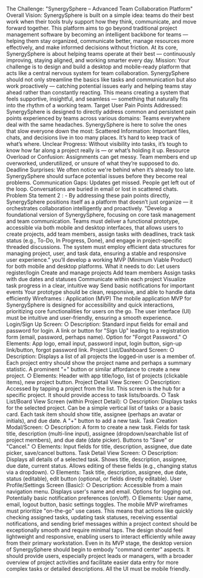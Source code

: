 The Challenge: "SynergySphere – Advanced Team
Collaboration Platform"
Overall Vision: SynergySphere is built on a simple idea: teams do their best work when their
tools truly support how they think, communicate, and move forward together. This platform aims
to go beyond traditional project management software by becoming an intelligent backbone for
teams — helping them stay organized, communicate better, manage resources more effectively,
and make informed decisions without friction.
At its core, SynergySphere is about helping teams operate at their best — continuously
improving, staying aligned, and working smarter every day.
Mission: Your challenge is to design and build a desktop and mobile-ready platform that acts
like a central nervous system for team collaboration. SynergySphere should not only
streamline the basics like tasks and communication but also work proactively — catching
potential issues early and helping teams stay ahead rather than constantly reacting.
This means creating a system that feels supportive, insightful, and seamless — something that
naturally fits into the rhythm of a working team.
Target User Pain Points Addressed: SynergySphere is designed to directly address common
and persistent pain points experienced by teams across various domains:
Teams everywhere deal with the same headaches. SynergySphere is here to solve the ones
that slow everyone down the most:
Scattered Information: Important files, chats, and decisions live in too many places. It’s
hard to keep track of what’s where.
Unclear Progress: Without visibility into tasks, it’s tough to know how far along a project
really is — or what’s holding it up.
Resource Overload or Confusion: Assignments can get messy. Team members end
up overworked, underutilized, or unsure of what they’re supposed to do.
Deadline Surprises: We often notice we're behind when it’s already too late.
SynergySphere should surface potential issues before they become real problems.
Communication Gaps: Updates get missed. People get left out of the loop.
Conversations are buried in email or lost in scattered chats.
Problem Sta tement 2 : -
By addressing these pain points directly, SynergySphere positions itself as a platform that
doesn’t just organize — it orchestrates collaboration intelligently and proactively.
"Develop a foundational version of SynergySphere, focusing on core task management
and team communication. Teams must deliver a functional prototype,
accessible via both mobile and desktop interfaces, that allows users to create projects, add
team members, assign tasks with deadlines, track task status (e.g., To-Do, In Progress, Done),
and engage in project-specific threaded discussions. The system must employ efficient data
structures for managing project, user, and task data, ensuring a stable and responsive user
experience."
you’ll develop a working MVP (Minimum Viable Product) for both mobile and
desktop platforms.
What it needs to do:
Let users register/login
Create and manage projects
Add team members
Assign tasks with due dates and statuses
Communicate within each project
Visualize task progress in a clear, intuitive way
Send basic notifications for important events
Your prototype should be clean, responsive, and able to handle data efficiently
Wireframes : Application (MVP)
The mobile application MVP for SynergySphere is designed for accessibility and
quick interactions, prioritizing core functionalities for users on the go. The user interface (UI)
must be intuitive and user-friendly, ensuring a smooth experience.
Login/Sign Up Screen:
○ Description: Standard input fields for email and password for login. A link or
button for "Sign Up" leading to a registration form (email, password, perhaps
name). Option for "Forgot Password."
○ Elements: App logo, email input, password input, login button, sign-up
link/button, forgot password link.
Project List/Dashboard Screen:
○ Description: Displays a list of all projects the logged-in user is a member of.
Each project entry should show the project name and perhaps a summary
statistic. A prominent "+" button or similar affordance to create a new project.
○ Elements: Header with app title/logo, list of projects (clickable items), new
project button.
Project Detail View Screen:
○ Description: Accessed by tapping a project from the list. This screen is the hub
for a specific project. It should provide access to task lists/boards.
○ Task List/Board View Screen (within Project Detail):
○ Description: Displays tasks for the selected project. Can be a simple vertical list
of tasks or a basic card. Each task item should show title, assignee (perhaps an
avatar or initials), and due date. A "+" button to add a new task.
Task Creation Modal/Screen:
○ Description: A form to create a new task. Fields for task title, description
(multi-line input), assignee (dropdown/searchable list of project members), and
due date (date picker). Buttons to "Save" or "Cancel."
○ Elements: Input fields for title, description, assignee, due date picker,
save/cancel buttons.
Task Detail View Screen:
○ Description: Displays all details of a selected task. Shows title, description,
assignee, due date, current status. Allows editing of these fields (e.g., changing
status via a dropdown).
○ Elements: Task title, description, assignee, due date, status (editable), edit
button (optional, or fields directly editable).
User Profile/Settings Screen (Basic):
○ Description: Accessible from a main navigation menu. Displays user's name
and email. Options for logging out. Potentially basic notification preferences
(on/off).
○ Elements: User name, email, logout button, basic settings toggles.
The mobile MVP wireframes must prioritize "on-the-go" use cases. This means that actions like
quickly checking assigned tasks, updating task statuses, receiving essential notifications, and
sending brief messages within a project context should be exceptionally smooth and require
minimal taps. The design should feel lightweight and responsive, enabling users to interact
efficiently while away from their primary workstation.
Even in its MVP stage, the desktop version of SynergySphere should begin to embody
"command center" aspects. It should provide users, especially project leads or managers, with a
broader overview of project activities and facilitate easier data entry for more complex tasks or
detailed descriptions.
All the UI must be mobile friendly.